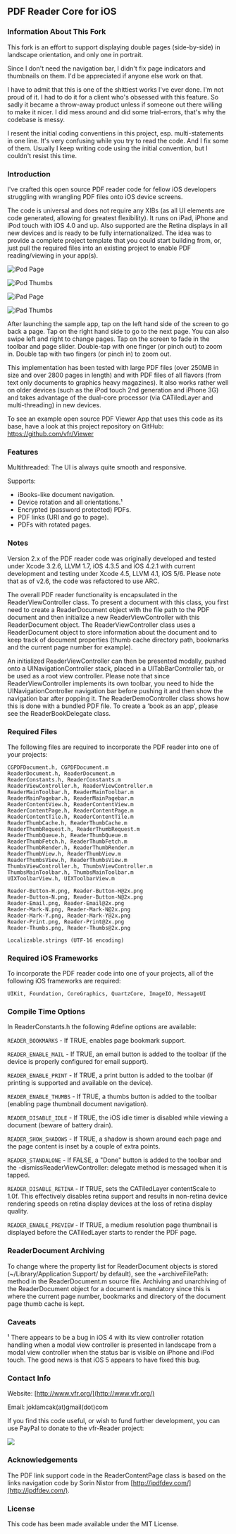 
## PDF Reader Core for iOS

### Information About This Fork

This fork is an effort to support displaying double pages (side-by-side) in 
landscape orientation, and only one in portrait. 

Since I don't need the navigation bar, I didn't fix page indicators and thumbnails on them.
I'd be appreciated if anyone else work on that.

I have to admit that this is one of the shittiest works I've ever done. 
I'm not proud of it. I had to do it for a client who's obsessed with this feature. 
So sadly it became a throw-away product unless if someone out there willing to make it nicer.
I did mess around and did some trial-errors, that's why the codebase is messy.

I resent the initial coding conventiens in this project, esp. multi-statements in one line. 
It's very confusing while you try to read the code. And I fix some of them. Usually I keep 
writing code using the initial convention, but I couldn't resist this time.

### Introduction

I've crafted this open source PDF reader code for fellow iOS
developers struggling with wrangling PDF files onto iOS device
screens.

The code is universal and does not require any XIBs (as all UI
elements are code generated, allowing for greatest flexibility).
It runs on iPad, iPhone and iPod touch with iOS 4.0 and up. Also
supported are the Retina displays in all new devices and is ready
to be fully internationalized. The idea was to provide a complete
project template that you could start building from, or, just pull
the required files into an existing project to enable PDF
reading/viewing in your app(s).

![iPod Page](http://i.imgur.com/wxC1B.png)<p></p>
![iPod Thumbs](http://i.imgur.com/4VNyQ.png)<p></p>
![iPad Page](http://i.imgur.com/T6nfI.png)<p></p>
![iPad Thumbs](http://i.imgur.com/wxQRC.png)

After launching the sample app, tap on the left hand side of the
screen to go back a page. Tap on the right hand side to go to the
next page. You can also swipe left and right to change pages. Tap
on the screen to fade in the toolbar and page slider. Double-tap
with one finger (or pinch out) to zoom in. Double tap with two
fingers (or pinch in) to zoom out.

This implementation has been tested with large PDF files (over
250MB in size and over 2800 pages in length) and with PDF files of
all flavors (from text only documents to graphics heavy magazines).
It also works rather well on older devices (such as the iPod touch
2nd generation and iPhone 3G) and takes advantage of the dual-core
processor (via CATiledLayer and multi-threading) in new devices.

To see an example open source PDF Viewer App that uses this code
as its base, have a look at this project repository on GitHub:
https://github.com/vfr/Viewer

### Features

Multithreaded: The UI is always quite smooth and responsive.

Supports:

 - iBooks-like document navigation.
 - Device rotation and all orientations.¹
 - Encrypted (password protected) PDFs.
 - PDF links (URI and go to page).
 - PDFs with rotated pages.

### Notes

Version 2.x of the PDF reader code was originally developed and
tested under Xcode 3.2.6, LLVM 1.7, iOS 4.3.5 and iOS 4.2.1 with
current development and testing under Xcode 4.5, LLVM 4.1, iOS 5/6.
Please note that as of v2.6, the code was refactored to use ARC.

The overall PDF reader functionality is encapsulated in the
ReaderViewController class. To present a document with this class,
you first need to create a ReaderDocument object with the file path
to the PDF document and then initialize a new ReaderViewController
with this ReaderDocument object. The ReaderViewController class uses
a ReaderDocument object to store information about the document and
to keep track of document properties (thumb cache directory path,
bookmarks and the current page number for example).

An initialized ReaderViewController can then be presented
modally, pushed onto a UINavigationController stack, placed in
a UITabBarController tab, or be used as a root view controller.
Please note that since ReaderViewController implements its own
toolbar, you need to hide the UINavigationController navigation
bar before pushing it and then show the navigation bar after
popping it. The ReaderDemoController class shows how this is
done with a bundled PDF file. To create a 'book as an app',
please see the ReaderBookDelegate class.

### Required Files

The following files are required to incorporate the PDF
reader into one of your projects:

	CGPDFDocument.h, CGPDFDocument.m
	ReaderDocument.h, ReaderDocument.m
	ReaderConstants.h, ReaderConstants.m
	ReaderViewController.h, ReaderViewController.m
	ReaderMainToolbar.h, ReaderMainToolbar.m
	ReaderMainPagebar.h, ReaderMainPagebar.m
	ReaderContentView.h, ReaderContentView.m
	ReaderContentPage.h, ReaderContentPage.m
	ReaderContentTile.h, ReaderContentTile.m
	ReaderThumbCache.h, ReaderThumbCache.m
	ReaderThumbRequest.h, ReaderThumbRequest.m
	ReaderThumbQueue.h, ReaderThumbQueue.m
	ReaderThumbFetch.h, ReaderThumbFetch.m
	ReaderThumbRender.h, ReaderThumbRender.m
	ReaderThumbView.h, ReaderThumbView.m
	ReaderThumbsView.h, ReaderThumbsView.m
	ThumbsViewController.h, ThumbsViewController.m
	ThumbsMainToolbar.h, ThumbsMainToolbar.m
	UIXToolbarView.h, UIXToolbarView.m

	Reader-Button-H.png, Reader-Button-H@2x.png
	Reader-Button-N.png, Reader-Button-N@2x.png
	Reader-Email.png, Reader-Email@2x.png
	Reader-Mark-N.png, Reader-Mark-N@2x.png
	Reader-Mark-Y.png, Reader-Mark-Y@2x.png
	Reader-Print.png, Reader-Print@2x.png
	Reader-Thumbs.png, Reader-Thumbs@2x.png

	Localizable.strings (UTF-16 encoding)

### Required iOS Frameworks

To incorporate the PDF reader code into one of your projects,
all of the following iOS frameworks are required:

	UIKit, Foundation, CoreGraphics, QuartzCore, ImageIO, MessageUI

### Compile Time Options

In ReaderConstants.h the following #define options are available:

`READER_BOOKMARKS` - If TRUE, enables page bookmark support.

`READER_ENABLE_MAIL` - If TRUE, an email button is added to the toolbar
(if the device is properly configured for email support).

`READER_ENABLE_PRINT` - If TRUE, a print button is added to the toolbar
(if printing is supported and available on the device).

`READER_ENABLE_THUMBS` - If TRUE, a thumbs button is added to the toolbar
(enabling page thumbnail document navigation).

`READER_DISABLE_IDLE` - If TRUE, the iOS idle timer is disabled while
viewing a document (beware of battery drain).

`READER_SHOW_SHADOWS` - If TRUE, a shadow is shown around each page
and the page content is inset by a couple of extra points.

`READER_STANDALONE` - If FALSE, a "Done" button is added to the toolbar
and the -dismissReaderViewController: delegate method is messaged when
it is tapped.

`READER_DISABLE_RETINA` - If TRUE, sets the CATiledLayer contentScale
to 1.0f. This effectively disables retina support and results in
non-retina device rendering speeds on retina display devices at
the loss of retina display quality.

`READER_ENABLE_PREVIEW` - If TRUE, a medium resolution page thumbnail
is displayed before the CATiledLayer starts to render the PDF page.

### ReaderDocument Archiving

To change where the property list for ReaderDocument objects is stored
(~/Library/Application Support/ by default), see the +archiveFilePath:
method in the ReaderDocument.m source file. Archiving and unarchiving
of the ReaderDocument object for a document is mandatory since this is
where the current page number, bookmarks and directory of the document
page thumb cache is kept.

### Caveats

¹ There appears to be a bug in iOS 4 with its view controller rotation
handling when a modal view controller is presented in landscape from a
modal view controller when the status bar is visible on iPhone and iPod
touch. The good news is that iOS 5 appears to have fixed this bug.

### Contact Info

Website: [http://www.vfr.org/](http://www.vfr.org/)

Email: joklamcak(at)gmail(dot)com

If you find this code useful, or wish to fund further development,
you can use PayPal to donate to the vfr-Reader project:

<a href="https://www.paypal.com/cgi-bin/webscr?cmd=_donations&business=joklamcak@gmail.com&lc=US&item_name=vfr-Reader&no_note=1&currency_code=USD"><img src="https://www.paypalobjects.com/en_US/i/btn/btn_donateCC_LG.gif"/></a>

### Acknowledgements

The PDF link support code in the ReaderContentPage class is based on
the links navigation code by Sorin Nistor from
[http://ipdfdev.com/](http://ipdfdev.com/).

### License

This code has been made available under the MIT License.
